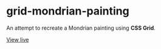# grid-mondrian-painting

An attempt to recreate a Mondrian painting using **CSS Grid**.

[View live](https://mamoruhikari.github.io/grid-mondrian-painting/)
